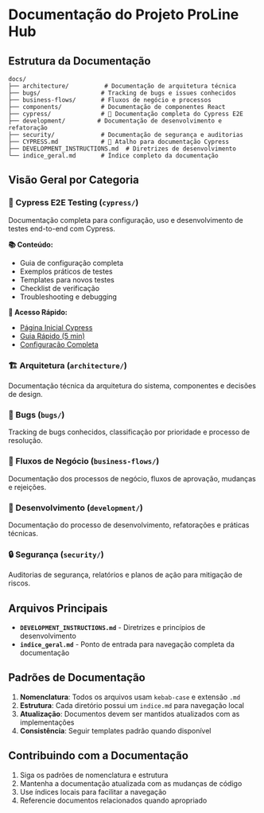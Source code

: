 # Documentação do Projeto ProLine Hub

## Estrutura da Documentação

```
docs/
├── architecture/          # Documentação de arquitetura técnica
├── bugs/                 # Tracking de bugs e issues conhecidos
├── business-flows/       # Fluxos de negócio e processos
├── components/           # Documentação de componentes React
├── cypress/              # 🧪 Documentação completa do Cypress E2E
├── development/         # Documentação de desenvolvimento e refatoração
├── security/             # Documentação de segurança e auditorias
├── CYPRESS.md            # 🧪 Atalho para documentação Cypress
├── DEVELOPMENT_INSTRUCTIONS.md  # Diretrizes de desenvolvimento
└── indice_geral.md       # Índice completo da documentação
```

## Visão Geral por Categoria

### 🧪 Cypress E2E Testing (`cypress/`)
Documentação completa para configuração, uso e desenvolvimento de testes end-to-end com Cypress.

**📚 Conteúdo:**
- Guia de configuração completa
- Exemplos práticos de testes
- Templates para novos testes
- Checklist de verificação
- Troubleshooting e debugging

**🚀 Acesso Rápido:**
- [Página Inicial Cypress](./cypress/README.md)
- [Guia Rápido (5 min)](./cypress/quick-start.md)
- [Configuração Completa](./cypress/configuration-guide.md)

### 🏗️ Arquitetura (`architecture/`)
Documentação técnica da arquitetura do sistema, componentes e decisões de design.

### 🐛 Bugs (`bugs/`)
Tracking de bugs conhecidos, classificação por prioridade e processo de resolução.

### 💼 Fluxos de Negócio (`business-flows/`)
Documentação dos processos de negócio, fluxos de aprovação, mudanças e rejeições.

### 🔧 Desenvolvimento (`development/`)
Documentação do processo de desenvolvimento, refatorações e práticas técnicas.

### 🔒 Segurança (`security/`)
Auditorias de segurança, relatórios e planos de ação para mitigação de riscos.

## Arquivos Principais

- **`DEVELOPMENT_INSTRUCTIONS.md`** - Diretrizes e princípios de desenvolvimento
- **`indice_geral.md`** - Ponto de entrada para navegação completa da documentação

## Padrões de Documentação

1. **Nomenclatura**: Todos os arquivos usam `kebab-case` e extensão `.md`
2. **Estrutura**: Cada diretório possui um `indice.md` para navegação local
3. **Atualização**: Documentos devem ser mantidos atualizados com as implementações
4. **Consistência**: Seguir templates padrão quando disponível

## Contribuindo com a Documentação

1. Siga os padrões de nomenclatura e estrutura
2. Mantenha a documentação atualizada com as mudanças de código
3. Use índices locais para facilitar a navegação
4. Referencie documentos relacionados quando apropriado